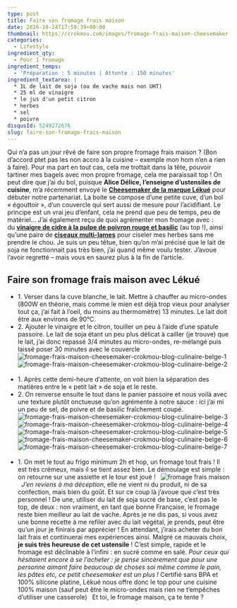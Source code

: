 ```yaml
---
type: post
title: Faire son fromage frais maison
date: 2016-10-24T17:59:39+00:00
thumbnail: https://crokmou.com/images/fromage-frais-maison-cheesemaker-crokmou-blog-culinaire-belge.jpg
categories:
  - Lifestyle
ingredient_qty:
  - Pour 1 fromage
ingredient_temps:
  - 'Préparation : 5 minutes | Attente : 150 minutes'
ingredient_textarea: |
  * 1L de lait de soja (ou de vache mais non UHT)
  * 25 ml de vinaigre
  * le jus d'un petit citron
  * herbes
  * sel
  * poivre
disqusId: 5249272676
slug: faire-son-fromage-frais-maison
---
```


Qui n’a pas un jour rêvé de faire son propre fromage frais maison ? (Bon d’accord ptet pas les non accro à la cuisine – exemple mon hom n’en a rien à faire). Pour ma part en tout cas, cela me trottait dans la tête, pouvoir tartiner mes bagels avec mon propre fromage, cela me paraissait top ! On peut dire que j’ai du bol, puisque **Alice Délice, l’enseigne d’ustensiles de cuisine**, m’a récemment envoyé le **[Cheesemaker de la marque Lékué](https://www.alicedelice.com/cuisson/kit-fromage-frais-livret-de-recette-1016444.html)** pour débuter notre partenariat. La boite se compose d’une petite cuve, d’un bol « égouttoir », d’un couvercle qui sert aussi de mesure pour l’acidifiant. Le principe est un vrai jeu d’enfant, cela ne prend que peu de temps, peu de matériel… J’ai également reçu de quoi agrémenter mon fromage avec : du **[vinaigre de cidre à la pulpe de poivron rouge et basilic](https://www.alicedelice.com/huile/vinaigre-de-cidre-a-la-pulpe-de-poivron-rouge-et-basilic-1016694.html)** (au top !), ainsi qu’une paire de **[ciseaux multi-lames](https://www.alicedelice.com/ciseaux-de-cuisine/ciseaux-a-herbes-1014616.html)** pour ciseler mes herbes sans me prendre le chou. Je suis un peu têtue, bien qu’on m’ai précisé que le lait de soja ne fonctionnait pas très bien, j’ai quand même voulu tester. J’avoue l’avoir regretté – mais vous en saurez plus à la fin de l’article.

## Faire son fromage frais maison avec Lékué

* 1\. Verser dans la cuve blanche, le lait. Mettre à chauffer au micro-ondes (800W en théorie, mais comme le mien est déjà trop vieux pour analyser tout ça, j’ai fait à l’oeil, du moins au thermomètre) 13 minutes. Le lait doit être aux environs de 90°C.
* 2\. Ajouter le vinaigre et le citron, touiller un peu à l’aide d’une spatule passoire. Le lait de soja étant un peu plus délicat à cailler (je trouve) que le lait, j’ai donc repassé 3/4 minutes au micro-ondes, re-mélangé puis laissé poser 30 minutes avec le couvercle   ![fromage-frais-maison-cheesemaker-crokmou-blog-culinaire-belge-1](http://www.crokmou.com/wp-content/uploads/2016/10/fromage-frais-maison-cheesemaker-crokmou-blog-culinaire-belge-1.jpg)![fromage-frais-maison-cheesemaker-crokmou-blog-culinaire-belge-2](http://www.crokmou.com/wp-content/uploads/2016/10/fromage-frais-maison-cheesemaker-crokmou-blog-culinaire-belge-2.jpg)  
* 1\. Après cette demi-heure d’attente, on voit bien la séparation des matières entre le « petit lait » de soja et le reste.
* 2\. On renverse ensuite le tout dans le panier passoire et nous voilà avec une texture plutôt onctueuse qu’on agrémente à notre sauce : ici j’ai mi un peu de sel, de poivre et de basilic fraîchement coupé.   ![fromage-frais-maison-cheesemaker-crokmou-blog-culinaire-belge-3](http://www.crokmou.com/wp-content/uploads/2016/10/fromage-frais-maison-cheesemaker-crokmou-blog-culinaire-belge-3.jpg) ![fromage-frais-maison-cheesemaker-crokmou-blog-culinaire-belge-4](http://www.crokmou.com/wp-content/uploads/2016/10/fromage-frais-maison-cheesemaker-crokmou-blog-culinaire-belge-4.jpg) ![fromage-frais-maison-cheesemaker-crokmou-blog-culinaire-belge-5](http://www.crokmou.com/wp-content/uploads/2016/10/fromage-frais-maison-cheesemaker-crokmou-blog-culinaire-belge-5.jpg) ![fromage-frais-maison-cheesemaker-crokmou-blog-culinaire-belge-6](http://www.crokmou.com/wp-content/uploads/2016/10/fromage-frais-maison-cheesemaker-crokmou-blog-culinaire-belge-6.jpg)![fromage-frais-maison-cheesemaker-crokmou-blog-culinaire-belge-7](http://www.crokmou.com/wp-content/uploads/2016/10/fromage-frais-maison-cheesemaker-crokmou-blog-culinaire-belge-7.jpg)  
* 1\. On met le tout au frigo minimum 2h et hop, un fromage tout frais ! Il est très crémeux, mais il se tient assez bien. Le démoulage est simple : on retourne sur une assiette et le tour est joué !   ![fromage frais maison](http://www.crokmou.com/wp-content/uploads/2016/10/fromage-frais-maison-cheesemaker-crokmou-blog-culinaire-belge-8.jpg)   _J’en reviens à ma déception_, elle ne vient ni du produit, ni de sa confection, mais bien du goût. Et sur ce coup là j’avoue que c’est très personnel ! De une, utiliser du lait de soja sucré de base, c’est pas le top, de deux : non vraiment, en tant que bonne Française, le fromage reste bien meilleur au lait de vache. Après je ne dis pas, si vous avez une bonne recette à me refiler avec du lait végétal, je prends, peut être qu’un jour je finirais par apprécier ! En attendant, j’irais acheter du bon lait frais et continuerai mes expériences ainsi. Malgré ce mauvais choix, **je suis très heureuse de cet ustensile** ! C’est simple, rapide et le fromage est déclinable à l’infini : en sucré comme en salé. _Pour ceux qui hésitaient encore à se l’acheter : je pense sincèrement que pour une personne aimant faire beaucoup de choses soi même comme le pain, les pâtes etc, ce petit cheesemaker est un plus !_ Certifié sans BPA et 100% silicone platine, Lékué nous offre donc le top pour une cuisine 100% maison (sauf peut être le micro-ondes mais rien ne t’empêches d’utiliser une casserole)   Et toi, le fromage maison, ça te tente ?